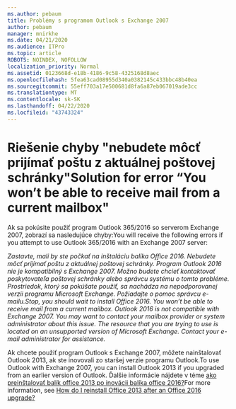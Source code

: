 ```yaml
---
ms.author: pebaum
title: Problémy s programom Outlook s Exchange 2007
author: pebaum
manager: mnirkhe
ms.date: 04/21/2020
ms.audience: ITPro
ms.topic: article
ROBOTS: NOINDEX, NOFOLLOW
localization_priority: Normal
ms.assetid: 0123668d-e18b-4186-9c58-4325168d8aec
ms.openlocfilehash: 5fea63cad08955d340a0382145c433bbc48b40ea
ms.sourcegitcommit: 55eff703a17e500681d8fa6a87eb067019ade3cc
ms.translationtype: MT
ms.contentlocale: sk-SK
ms.lasthandoff: 04/22/2020
ms.locfileid: "43743324"
---
```

# <a name="solution-for-error-you-wont-be-able-to-receive-mail-from-a-current-mailbox"></a><span data-ttu-id="a7d07-102">Riešenie chyby "nebudete môcť prijímať poštu z aktuálnej poštovej schránky"</span><span class="sxs-lookup"><span data-stu-id="a7d07-102">Solution for error “You won’t be able to receive mail from a current mailbox"</span></span>
<span data-ttu-id="a7d07-103">Ak sa pokúsite použiť program Outlook 365/2016 so serverom Exchange 2007, zobrazí sa nasledujúce chyby:</span><span class="sxs-lookup"><span data-stu-id="a7d07-103">You will receive the following errors if you attempt to use Outlook 365/2016 with an Exchange 2007 server:</span></span>

<span data-ttu-id="a7d07-104">*Zastavte, mali by ste počkať na inštaláciu balíka Office 2016. Nebudete môcť prijímať poštu z aktuálnej poštovej schránky. Program Outlook 2016 nie je kompatibilný s Exchange 2007. Možno budete chcieť kontaktovať poskytovateľa poštovej schránky alebo správcu systému o tomto probléme. Prostriedok, ktorý sa pokúšate použiť, sa nachádza na nepodporovanej verzii programu Microsoft Exchange. Požiadajte o pomoc správcu e-mailu.*</span><span class="sxs-lookup"><span data-stu-id="a7d07-104">*Stop, you should wait to install Office 2016. You won’t be able to receive mail from a current mailbox. Outlook 2016 is not compatible with Exchange 2007. You may want to contact your mailbox provider or system administrator about this issue. The resource that you are trying to use is located on an unsupported version of Microsoft Exchange. Contact your e-mail administrator for assistance.*</span></span>

<span data-ttu-id="a7d07-105">Ak chcete použiť program Outlook s Exchange 2007, môžete nainštalovať Outlook 2013, ak ste inovovali zo staršej verzie programu Outlook.</span><span class="sxs-lookup"><span data-stu-id="a7d07-105">To use Outlook with Exchange 2007, you can install Outlook 2013 if you upgraded from an earlier version of Outlook.</span></span> <span data-ttu-id="a7d07-106">Ďalšie informácie nájdete v téme [ako preinštalovať balík office 2013 po inovácii balíka office 2016?](https://support.office.com/article/a6ca92f4-cbb4-4609-9fdb-f8d3dd6812f3)</span><span class="sxs-lookup"><span data-stu-id="a7d07-106">For more information, see [How do I reinstall Office 2013 after an Office 2016 upgrade?](https://support.office.com/article/a6ca92f4-cbb4-4609-9fdb-f8d3dd6812f3)</span></span>